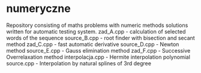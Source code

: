 # numeryczne
Repository consisting of maths problems with numeric methods solutions written for automatic testing system.
zad_A.cpp - calculation of selected words of the sequence
source_B.cpp - root finder with bisection and secant method
zad_C.cpp - fast automatic derivative
source_D.cpp - Newton method
source_E.cpp - Gauss elimination method
zad_F.cpp - Successive Overrelaxation method
interpolacja.cpp - Hermite interpolation polynomial
source.cpp - Interpolation by natural splines of 3rd degree
